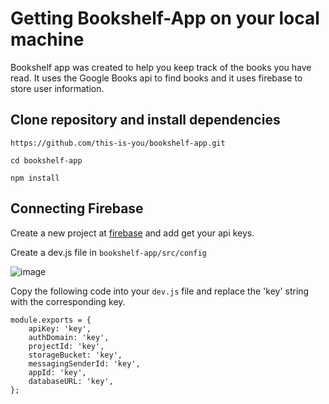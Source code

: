 # Getting Bookshelf-App on your local machine
Bookshelf app was created to help you keep track of the books you have read. It uses the Google Books api to find books and it uses firebase to store user information.

## Clone repository and install dependencies

```
https://github.com/this-is-you/bookshelf-app.git
```

```
cd bookshelf-app
```

```
npm install
```

## Connecting Firebase
Create a new project at [firebase](https://firebase.google.com/) and add get your api keys.

Create a dev.js file in ```bookshelf-app/src/config```

![image](https://user-images.githubusercontent.com/36117697/114625813-a6447180-9c67-11eb-90ad-9ddd6786eb64.png)

Copy the following code into your ```dev.js``` file and replace the 'key' string with the corresponding key.

```
module.exports = {
    apiKey: 'key',
    authDomain: 'key',
    projectId: 'key',
    storageBucket: 'key',
    messagingSenderId: 'key',
    appId: 'key',
    databaseURL: 'key',
};
```

